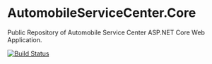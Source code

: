 # AutomobileServiceCenter.Core
Public Repository of Automobile Service Center ASP.NET Core Web Application.

[![Build Status](https://travis-ci.org/DreamingDevs/ASC.svg?branch=master)](https://travis-ci.org/DreamingDevs/ASC)
